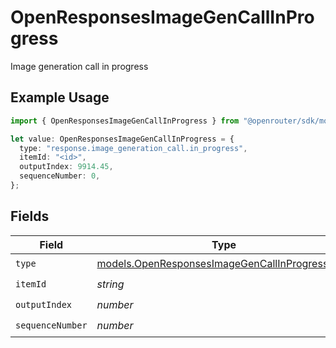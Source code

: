 # OpenResponsesImageGenCallInProgress

Image generation call in progress

## Example Usage

```typescript
import { OpenResponsesImageGenCallInProgress } from "@openrouter/sdk/models";

let value: OpenResponsesImageGenCallInProgress = {
  type: "response.image_generation_call.in_progress",
  itemId: "<id>",
  outputIndex: 9914.45,
  sequenceNumber: 0,
};
```

## Fields

| Field                                                                                                  | Type                                                                                                   | Required                                                                                               | Description                                                                                            |
| ------------------------------------------------------------------------------------------------------ | ------------------------------------------------------------------------------------------------------ | ------------------------------------------------------------------------------------------------------ | ------------------------------------------------------------------------------------------------------ |
| `type`                                                                                                 | [models.OpenResponsesImageGenCallInProgressType](../models/openresponsesimagegencallinprogresstype.md) | :heavy_check_mark:                                                                                     | N/A                                                                                                    |
| `itemId`                                                                                               | *string*                                                                                               | :heavy_check_mark:                                                                                     | N/A                                                                                                    |
| `outputIndex`                                                                                          | *number*                                                                                               | :heavy_check_mark:                                                                                     | N/A                                                                                                    |
| `sequenceNumber`                                                                                       | *number*                                                                                               | :heavy_check_mark:                                                                                     | N/A                                                                                                    |